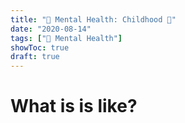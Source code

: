 ```yaml
---
title: "🧠 Mental Health: Childhood 🐣"
date: "2020-08-14"
tags: ["🧠 Mental Health"]
showToc: true
draft: true
---
```


# What is is like?
